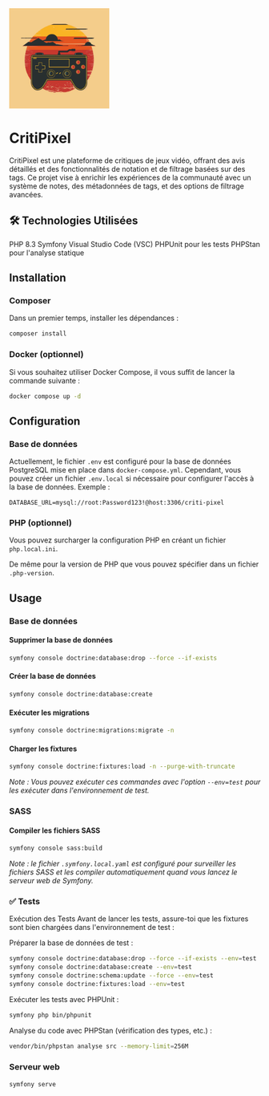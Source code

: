 <img src="assets/images/logo.png" alt="CritiPixel" width="200" />

# CritiPixel

CritiPixel est une plateforme de critiques de jeux vidéo, offrant des avis détaillés et des fonctionnalités de notation et de filtrage basées sur des tags. Ce projet vise à enrichir les expériences de la communauté avec un système de notes, des métadonnées de tags, et des options de filtrage avancées.


## 🛠️ Technologies Utilisées
PHP 8.3
Symfony
Visual Studio Code (VSC)
PHPUnit pour les tests
PHPStan pour l'analyse statique

## Installation

### Composer
Dans un premier temps, installer les dépendances :
```bash
composer install
```

### Docker (optionnel)
Si vous souhaitez utiliser Docker Compose, il vous suffit de lancer la commande suivante :
```bash
docker compose up -d
```

## Configuration

### Base de données
Actuellement, le fichier `.env` est configuré pour la base de données PostgreSQL mise en place dans `docker-compose.yml`.
Cependant, vous pouvez créer un fichier `.env.local` si nécessaire pour configurer l'accès à la base de données.
Exemple :
```dotenv
DATABASE_URL=mysql://root:Password123!@host:3306/criti-pixel
```

### PHP (optionnel)
Vous pouvez surcharger la configuration PHP en créant un fichier `php.local.ini`.

De même pour la version de PHP que vous pouvez spécifier dans un fichier `.php-version`.

## Usage

### Base de données

#### Supprimer la base de données
```bash
symfony console doctrine:database:drop --force --if-exists
```

#### Créer la base de données
```bash
symfony console doctrine:database:create
```

#### Exécuter les migrations
```bash
symfony console doctrine:migrations:migrate -n
```

#### Charger les fixtures
```bash
symfony console doctrine:fixtures:load -n --purge-with-truncate
```

*Note : Vous pouvez exécuter ces commandes avec l'option `--env=test` pour les exécuter dans l'environnement de test.*

### SASS

#### Compiler les fichiers SASS
```bash
symfony console sass:build
```
*Note : le fichier `.symfony.local.yaml` est configuré pour surveiller les fichiers SASS et les compiler automatiquement quand vous lancez le serveur web de Symfony.*

### ✅ Tests
Exécution des Tests
Avant de lancer les tests, assure-toi que les fixtures sont bien chargées dans l'environnement de test :

Préparer la base de données de test :

```bash
symfony console doctrine:database:drop --force --if-exists --env=test
symfony console doctrine:database:create --env=test
symfony console doctrine:schema:update --force --env=test
symfony console doctrine:fixtures:load --env=test
```

Exécuter les tests avec PHPUnit :

```bash
symfony php bin/phpunit
```

Analyse du code avec PHPStan (vérification des types, etc.) :

```bash
vendor/bin/phpstan analyse src --memory-limit=256M
```

### Serveur web
```bash
symfony serve
```
